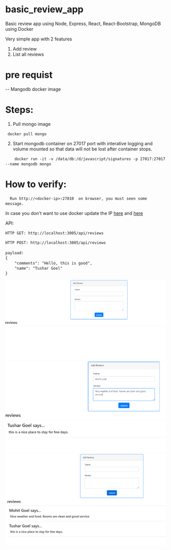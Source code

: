 # basic_review_app

<p> Basic review app using Node, Express, React, React-Bootstrap, MongoDB using Docker </p>

Very simple app with 2 features
  1. Add review
  2. List all reviews
  
 
# pre requist
-- Mangodb docker image

# Steps:
1) Pull mongo image
```
 docker pull mongo
```
2) Start mongodb container on 27017 port with interative logging and volume mounted so that data will not be lost after container stops.

```
    docker run -it -v /data/db:/d/javascript/signatures -p 27017:27017 --name mongodb mongo
```
    
# How to verify:
```
  Run http://<docker-ip>:27010  on browser, you must seen some message.
 ```
 
 In case you don't want to use docker update the IP [here](https://github.com/tushargoel86/basic_review_app/blob/master/backend/src/.env) and [here]()
 
 
 API:
``` 
HTTP GET: http://localhost:3005/api/reviews
```

```
HTTP POST: http://localhost:3005/api/reviews

payload:
{
    "comments": "Hello, this is good",
    "name": "Tushar Goel"
}
```  
 
![](https://github.com/tushargoel86/basic_review_app/blob/master/images/basic.PNG)
![](https://github.com/tushargoel86/basic_review_app/blob/master/images/comment1.PNG)
![](https://github.com/tushargoel86/basic_review_app/blob/master/images/comment2.PNG)
    
